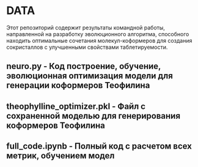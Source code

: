 # DATA
Этот репозиторий содержит результаты командной работы, направленной на разработку эволюционного алгоритма, способного находить оптимальные сочетания молекул-коформеров для создания сокристаллов с улучшенными свойствами таблетируемости.

## neuro.py - Код построение, обучение, эволюционная оптимизация модели для генерации коформеров Теофилина
## theophylline_optimizer.pkl - Файл с сохраненной моделью для генерирования коформеров Теофилина
## full_code.ipynb - Полный код с расчетом всех метрик, обучением модел
